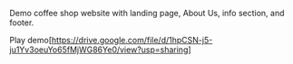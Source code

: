Demo coffee shop website with landing page, About Us, info section, and footer.

Play demo[https://drive.google.com/file/d/1hpCSN-j5-ju1Yv3oeuYo65fMjWG86Ye0/view?usp=sharing]
